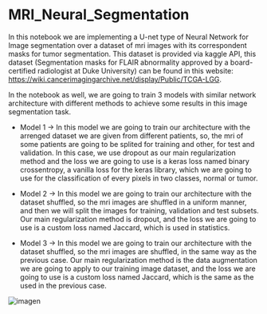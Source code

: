 # MRI_Neural_Segmentation
In this notebook we are implementing a U-net type of Neural Network for Image segmentation over a dataset of mri images with its correspondent masks for tumor segmentation. This dataset is provided via kaggle API, this dataset (Segmentation masks for FLAIR abnormality approved by a board-certified radiologist at Duke University) can be found in this website: https://wiki.cancerimagingarchive.net/display/Public/TCGA-LGG.

In the notebook as well, we are going to train 3 models with similar network architecture with different methods to achieve some results in this image segmentation task.

- Model 1 -> In this model we are going to train our architecture with the arrenged dataset we are given from different patients, so, the mri of some patients are going to be splited for training and other, for test and validation. In this case, we use dropout as our main regularization method and the loss we are going to use is a keras loss named binary crossentropy, a vanilla loss for the keras library, which we are going to use for the classification of every pixels in two classes, normal or tumor.

- Model 2 -> In this model we are going to train our architecture with the dataset shuffled, so the mri images are shuffled in a uniform manner, and then we will split the images for training, validation and test subsets. Our main regularization method is dropout, and the loss we are going to use is a custom loss named Jaccard, which is used in statistics.

- Model 3 -> In this model we are going to train our architecture with the dataset shuffled, so the mri images are shuffled, in the same way as the previous case. Our main regularization method is the data augmentation we are going to apply to our training image dataset, and the loss we are going to use is a custom loss named Jaccard, which is the same as the used in the previous case.

![imagen](https://user-images.githubusercontent.com/18196870/201541507-7f089202-2624-4977-a802-8cd428aea1f5.png)
